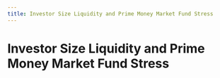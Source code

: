 ```yaml
---
title: Investor Size Liquidity and Prime Money Market Fund Stress
---
```

# Investor Size Liquidity and Prime Money Market Fund Stress
